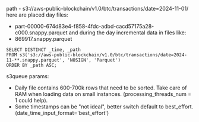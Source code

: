 
path - s3://aws-public-blockchain/v1.0/btc/transactions/date=2024-11-01/
here are placed day files:
   - part-00000-674d83e4-f858-4fdc-adbd-cacd57175a28-c000.snappy.parquet 
and during the day incremental data in files like:
   - 869917.snappy.parquet

```
SELECT DISTINCT _time, _path
FROM s3('s3://aws-public-blockchain/v1.0/btc/transactions/date=2024-11-**.snappy.parquet', 'NOSIGN', 'Parquet')
ORDER BY _path ASC;
```

s3queue params:

- Daily file contains 600-700k rows that need to be sorted. Take care of RAM when loading data on small instances.
(processing_threads_num = 1 could help).
- Some timestamps can be "not ideal", better switch default to best_effort. 
(date_time_input_format='best_effort')
